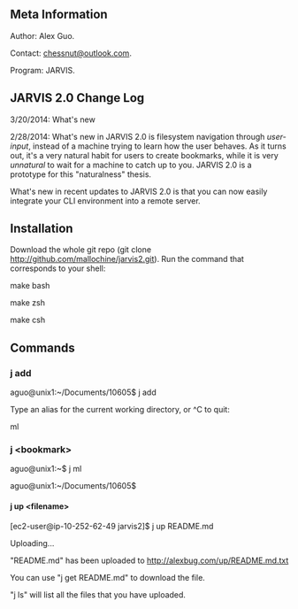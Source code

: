 Meta Information
-------------------
Author: Alex Guo.

Contact: chessnut@outlook.com.

Program: JARVIS.

JARVIS 2.0 Change Log
---------------------

3/20/2014: What's new 

2/28/2014: What's new in JARVIS 2.0 is filesystem navigation through _user-input_,
instead of a machine trying to learn how the user behaves. As it turns out, it's a
very natural habit for users to create bookmarks, while it is very _unnatural_ to wait
for a machine to catch up to you. JARVIS 2.0 is a prototype for this "naturalness"
thesis.

What's new in recent updates to JARVIS 2.0 is that you can now easily integrate your
CLI environment into a remote server.



Installation
-------------
Download the whole git repo (git clone http://github.com/mallochine/jarvis2.git).
Run the command that corresponds to your shell:

make bash 

make zsh 

make csh

Commands
----------
### j add

aguo@unix1:~/Documents/10605$ j add

Type an alias for the current working directory, or ^C to quit:

ml


### j \<bookmark\>

aguo@unix1:~$ j ml

aguo@unix1:~/Documents/10605$


#### j up \<filename\>

[ec2-user@ip-10-252-62-49 jarvis2]$ j up README.md

Uploading...

"README.md" has been uploaded to http://alexbug.com/up/README.md.txt

You can use "j get README.md" to download the file.


"j ls" will list all the files that you have uploaded.
